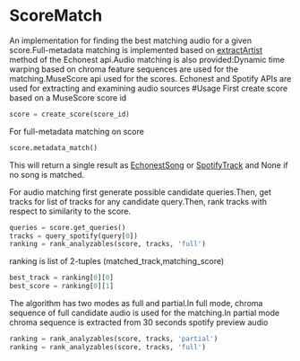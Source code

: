 # ScoreMatch
An implementation for finding the best matching audio for a given score.Full-metadata matching is implemented based on [extractArtist](http://developer.echonest.com/docs/v4/artist.html#extract-beta) method of the Echonest api.Audio matching is also provided:Dynamic time warping based on chroma feature sequences are used for the matching.MuseScore api used for the scores. Echonest and Spotify APIs are used for extracting and examining audio sources
#Usage
First create score based on a MuseScore score id
```python
score = create_score(score_id) 
```
For full-metadata matching on score
```python
score.metadata_match()
```
This will return a single result as [EchonestSong](https://github.com/woryzower/ScoreMatch/blob/master/ScoreMatch/apiwrappers/echonestsong.py) or [SpotifyTrack](https://github.com/woryzower/ScoreMatch/blob/master/ScoreMatch/apiwrappers/spotifytrack.py) and None if no song is matched.

  For audio matching first generate possible candidate queries.Then, get tracks for list of tracks for any candidate query.Then, rank tracks with respect to similarity to the score.
```python
queries = score.get_queries()
tracks = query_spotify(query[0])
ranking = rank_analyzables(score, tracks, 'full')
```
ranking is list of 2-tuples (matched_track,matching_score)
```python
best_track = ranking[0][0]
best_score = ranking[0][1]
```

The algorithm has two modes as full and partial.In full mode, chroma sequence of full candidate audio is used for the matching.In partial mode chroma sequence is extracted from 30 seconds spotify preview audio

```python
ranking = rank_analyzables(score, tracks, 'partial')
ranking = rank_analyzables(score, tracks, 'full')
```
